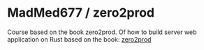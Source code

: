 # MadMed677 / zero2prod
Course based on the book zero2prod.
Of how to build server web application on Rust
based on the book: [zero2prod](https://www.zero2prod.com)
